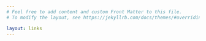 ```yaml
---
# Feel free to add content and custom Front Matter to this file.
# To modify the layout, see https://jekyllrb.com/docs/themes/#overriding-theme-defaults

layout: links
---
```

